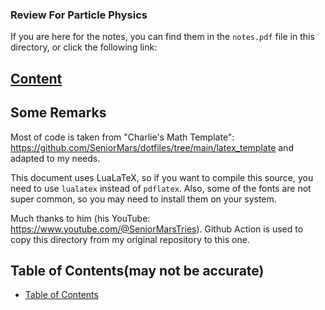 ### Review For Particle Physics
If you are here for the notes, you can find them in the `notes.pdf` file in this directory, or click the following link:

## [Content](notes.pdf#page=1)



## Some Remarks

Most of code is taken from "Charlie's Math Template": https://github.com/SeniorMars/dotfiles/tree/main/latex_template and adapted to my needs.

This document uses LuaLaTeX, so if you want to compile this source, you need to use `lualatex` instead of `pdflatex`.
Also, some of the fonts are not super common, so you may need to install them on your system.

Much thanks to him (his YouTube: https://www.youtube.com/@SeniorMarsTries).
Github Action is used to copy this directory from my original repository to this one.


## Table of Contents(may not be accurate)
- [Table of Contents](notes.pdf#page=2)
